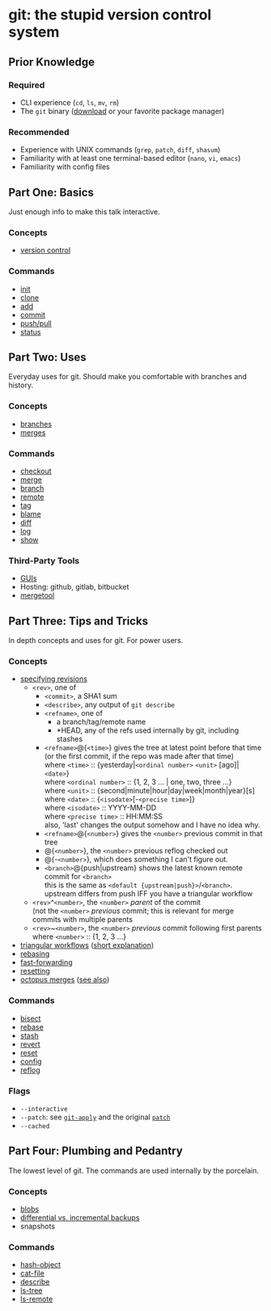 # git: the stupid version control system

## Prior Knowledge
### Required
- CLI experience (`cd`, `ls`, `mv`, `rm`)
- The `git` binary ([download](https://git-scm.com/download) or your favorite package manager)

### Recommended
- Experience with UNIX commands (`grep`, `patch`, `diff`, `shasum`)
- Familiarity with at least one terminal-based editor (`nano`, `vi`, `emacs`)
- Familiarity with config files

## Part One: Basics
Just enough info to make this talk interactive.

### Concepts
- [version control](https://git-scm.com/book/en/v2/Getting-Started-About-Version-Control)

### Commands
- [init](https://git-scm.com/docs/git-init)
- [clone](https://git-scm.com/docs/git-clone)
- [add](https://git-scm.com/docs/git-add)
- [commit](https://git-scm.com/docs/git-commit)
- [push/pull](https://git-scm.com/docs/git-push)
- [status](https://git-scm.com/docs/git-status)

## Part Two: Uses
Everyday uses for git. Should make you comfortable with branches and history.

### Concepts
- [branches](https://git-scm.com/book/en/v2/Git-Branching-Branches-in-a-Nutshell)
- [merges](https://git-scm.com/book/en/v2/Git-Branching-Basic-Branching-and-Merging)

### Commands
- [checkout](https://git-scm.com/docs/git-checkout)
- [merge](https://git-scm.com/docs/git-merge)
- [branch](https://git-scm.com/docs/git-branch)
- [remote](https://git-scm.com/docs/git-remote)
- [tag](https://git-scm.com/docs/git-tag)
- [blame](https://git-scm.com/docs/git-blame)
- [diff](https://git-scm.com/docs/git-diff)
- [log](https://git-scm.com/docs/git-log)
- [show](https://git-scm.com/docs/git-show)

### Third-Party Tools
- [GUIs](https://git-scm.com/downloads/guis)
- Hosting: github, gitlab, bitbucket
- [mergetool](https://git-scm.com/docs/git-mergetool)

## Part Three: Tips and Tricks
In depth concepts and uses for git. For power users.

### Concepts
- [specifying revisions](https://git-scm.com/docs/gitrevisions)
	- `<rev>`, one of
		- `<commit>`, a SHA1 sum
		- `<describe>`, any output of `git describe`
		- `<refname>`, one of
			- a branch/tag/remote name
			- \*HEAD, any of the refs used internally by git, including stashes
		- `<refname>`@{`<time>`} gives the tree at latest point before that time  
		  (or the first commit, if the repo was made after that time)  
		where `<time>` :: {yesterday|`<ordinal number>` `<unit>` [ago]|`<date>`}  
			where `<ordinal number>` :: {1, 2, 3 ... | one, two, three ...}  
			where `<unit>` :: {second|minute|hour|day|week|month|year}[s]  
			where `<date>` :: {`<isodate>`[-`<precise time>`]}  
				where `<isodate>` :: YYYY-MM-DD  
				where `<precise time>` :: HH:MM:SS  
		also, 'last' changes the output somehow and I have no idea why.
		- `<refname>`@{`<number>`} gives the `<number>` previous commit in that tree
		- @{`<number>`}, the `<number>` previous reflog checked out
		- @{-`<number>`}, which does something I can't figure out.
		- `<branch>`@{push|upstream} shows the latest known remote commit for `<branch>`  
		  this is the same as `<default {upstream|push}>`/`<branch>`.  
		  upstream differs from push IFF you have a triangular workflow
	- `<rev>`^`<number>`, the `<number>` *parent* of the commit  
	  (not the `<number>` *previous* commit; this is relevant for merge commits with multiple parents
	- `<rev>`~`<number>`, the `<number>` *previous* commit following first parents  
	where `<number>` :: {1, 2, 3 ...}
- [triangular workflows](https://cloud.githubusercontent.com/assets/1319791/8943755/5dcdcae4-354a-11e5-9f82-915914fad4f7.png)
  ([short explanation](https://blog.github.com/2015-07-29-git-2-5-including-multiple-worktrees-and-triangular-workflows/))
- [rebasing](https://git-scm.com/book/en/v2/Git-Branching-Rebasing)
- [fast-forwarding](https://stackoverflow.com/questions/9069061)
- [resetting](https://git-scm.com/book/en/v2/Git-Tools-Reset-Demystified)
- [octopus merges](https://stackoverflow.com/questions/6520905)
  ([see also](https://www.destroyallsoftware.com/blog/2017/the-biggest-and-weirdest-commits-in-linux-kernel-git-history))

### Commands
- [bisect](https://git-scm.com/docs/git-bisect)
- [rebase](https://git-scm.com/docs/git-rebase)
- [stash](https://git-scm.com/docs/git-stash)
- [revert](https://git-scm.com/docs/git-revert)
- [reset](https://git-scm.com/docs/git-reset)
- [config](https://git-scm.com/docs/git-config)
- [reflog](https://git-scm.com/docs/git-reflog)


### Flags
- `--interactive`
- `--patch`: see [`git-apply`](https://git-scm.com/docs/git-reflog)
   and the original [`patch`](https://linux.die.net/man/1/patch)
- `--cached`

## Part Four: Plumbing and Pedantry
The lowest level of git. The commands are used internally by the porcelain.

### Concepts
- [blobs](https://git-scm.com/book/en/v2/Git-Internals-Git-Objects)
- [differential vs. incremental backups](https://en.wikipedia.org/wiki/Differential_backup)
- snapshots

### Commands
- [hash-object](https://git-scm.com/docs/git-hash-object)
- [cat-file](https://git-scm.com/docs/git-cat-file)
- [describe](https://git-scm.com/docs/git-describe)
- [ls-tree](https://git-scm.com/docs/git-ls-tree.html)
- [ls-remote](https://git-scm.com/docs/git-ls-remote.html)
